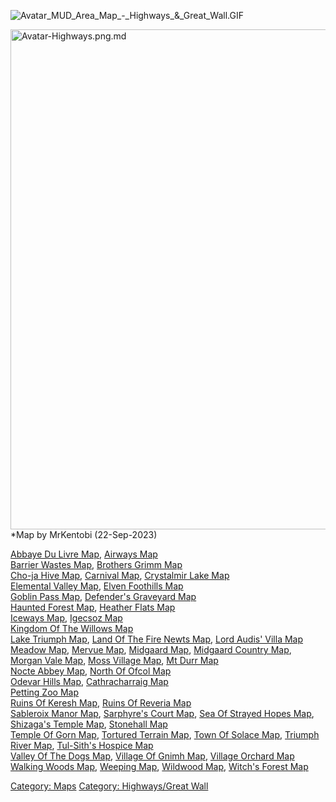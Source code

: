 ![](Avatar_MUD_Area_Map_-_Highways_&_Great_Wall.GIF "Avatar_MUD_Area_Map_-_Highways_&_Great_Wall.GIF")  

<img src="Avatar-Highways.png.md" title="Avatar-Highways.png.md"
width="800" alt="Avatar-Highways.png.md" />  
\*Map by MrKentobi (22-Sep-2023)

[Abbaye Du Livre Map](Abbaye_Du_Livre_Map "wikilink"), [Airways
Map](Airways_Map "wikilink")  
[Barrier Wastes Map](Barrier_Wastes_Map "wikilink"), [Brothers Grimm
Map](Brothers_Grimm_Map "wikilink")  
[Cho-ja Hive Map](Cho-ja_Hive_Map "wikilink"), [Carnival
Map](Carnival_Map "wikilink"), [Crystalmir Lake
Map](Crystalmir_Lake_Map "wikilink")  
[Elemental Valley Map](Elemental_Valley_Map "wikilink"), [Elven
Foothills Map](Elven_Foothills_Map "wikilink")  
[Goblin Pass Map](Goblin_Pass_Map "wikilink"), [Defender's Graveyard
Map](Defender's_Graveyard_Map "wikilink")  
[Haunted Forest Map](Haunted_Forest_Map "wikilink"), [Heather Flats
Map](Heather_Flats_Map "wikilink")  
[Iceways Map](Iceways_Map "wikilink"), [Igecsoz
Map](Igecsoz_Map "wikilink")  
[Kingdom Of The Willows Map](Kingdom_Of_The_Willows_Map "wikilink")  
[Lake Triumph Map](Lake_Triumph_Map "wikilink"), [Land Of The Fire Newts
Map](Land_Of_The_Fire_Newts_Map "wikilink"), [Lord Audis' Villa
Map](Lord_Audis'_Villa_Map "wikilink")  
[Meadow Map](Meadow_Map "wikilink"), [Mervue
Map](Mervue_Map "wikilink"), [Midgaard Map](Midgaard_Map "wikilink"),
[Midgaard Country Map](Midgaard_Country_Map "wikilink"), [Morgan Vale
Map](Morgan_Vale_Map "wikilink"), [Moss Village
Map](Moss_Village_Map "wikilink"), [Mt Durr
Map](Mt_Durr_Map "wikilink")  
[Nocte Abbey Map](Nocte_Abbey_Map "wikilink"), [North Of Ofcol
Map](North_Of_Ofcol_Map "wikilink")  
[Odevar Hills Map](Odevar_Hills_Map "wikilink"), [Cathracharraig
Map](Cathracharraig_Map "wikilink")  
[Petting Zoo Map](Petting_Zoo_Map "wikilink")  
[Ruins Of Keresh Map](Ruins_Of_Keresh_Map "wikilink"), [Ruins Of Reveria
Map](Ruins_Of_Reveria_Map "wikilink")  
[Sableroix Manor Map](Sableroix_Manor_Map "wikilink"), [Sarphyre's Court
Map](Sarphyre's_Court_Map "wikilink"), [Sea Of Strayed Hopes
Map](Sea_Of_Strayed_Hopes_Map "wikilink"), [Shizaga's Temple
Map](Shizaga's_Temple_Map "wikilink"), [Stonehall
Map](Stonehall_Map "wikilink")  
[Temple Of Gorn Map](Temple_Of_Gorn_Map "wikilink"), [Tortured Terrain
Map](Tortured_Terrain_Map "wikilink"), [Town Of Solace
Map](Town_Of_Solace_Map "wikilink"), [Triumph River
Map](Triumph_River_Map "wikilink"), [Tul-Sith's Hospice
Map](Tul-Sith's_Hospice_Map "wikilink")  
[Valley Of The Dogs Map](Valley_Of_The_Dogs_Map "wikilink"), [Village Of
Gnimh Map](Village_Of_Gnimh_Map "wikilink"), [Village Orchard
Map](Village_Orchard_Map "wikilink")  
[Walking Woods Map](Walking_Woods_Map "wikilink"), [Weeping
Map](Weeping_Map "wikilink"), [Wildwood Map](Wildwood_Map "wikilink"),
[Witch's Forest Map](Witch's_Forest_Map "wikilink")  

[Category: Maps](Category:_Maps "wikilink") [Category: Highways/Great
Wall](Category:_Highways/Great_Wall "wikilink")
